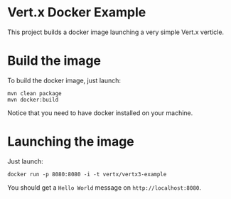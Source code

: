 # Vert.x Docker Example

This project builds a docker image launching a very simple Vert.x verticle.
 
# Build the image

To build the docker image, just launch:

```
mvn clean package
mvn docker:build
```

Notice that you need to have docker installed on your machine.

# Launching the image

Just launch:
 
`docker run -p 8080:8080 -i -t vertx/vertx3-example`

You should get a `Hello World` message on `http://localhost:8080`.
